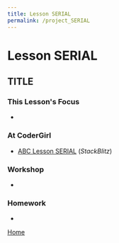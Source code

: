 ```yaml
---
title: Lesson SERIAL
permalink: /project_SERIAL
---
```


# Lesson SERIAL

## TITLE

### This Lesson's Focus
*

### At CoderGirl

* [ABC Lesson SERIAL]() (_StackBlitz_)

### Workshop
*

### Homework
*

[Home]( /web_group_cohort/project_track )
